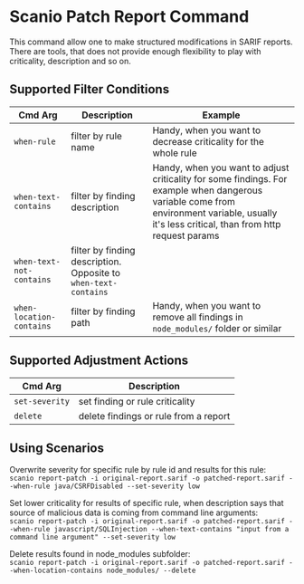# Scanio Patch Report Command
This command allow one to make structured modifications in SARIF reports. There are tools, that does not provide enough flexibility to play with criticality, description and so on.

## Supported Filter Conditions
|Cmd Arg|Description|Example|
|----|-----|---|
|`when-rule`|filter by rule name|Handy, when you want to decrease criticality for the whole rule|
|`when-text-contains`|filter by finding description|Handy, when you want to adjust criticality for some findings. For example when dangerous variable come from environment variable, usually it's less critical, than from http request params|
|`when-text-not-contains`|filter by finding description. Opposite to `when-text-contains`||
|`when-location-contains`|filter by finding path|Handy, when you want to remove all findings in `node_modules/` folder or similar|

## Supported Adjustment Actions
|Cmd Arg|Description|
|----|-----|
|`set-severity`|set finding or rule criticality|
|`delete`|delete findings or rule from a report|

## Using Scenarios
Overwrite severity for specific rule by rule id and results for this rule:  
`scanio report-patch -i original-report.sarif -o patched-report.sarif --when-rule java/CSRFDisabled --set-severity low`  

Set lower criticality for results of specific rule, when description says that source of malicious data is coming from command line arguments:  
`scanio report-patch -i original-report.sarif -o patched-report.sarif --when-rule javascript/SQLInjection --when-text-contains "input from a command line argument" --set-severity low`  

Delete results found in node_modules subfolder:  
`scanio report-patch -i original-report.sarif -o patched-report.sarif --when-location-contains node_modules/ --delete`  
